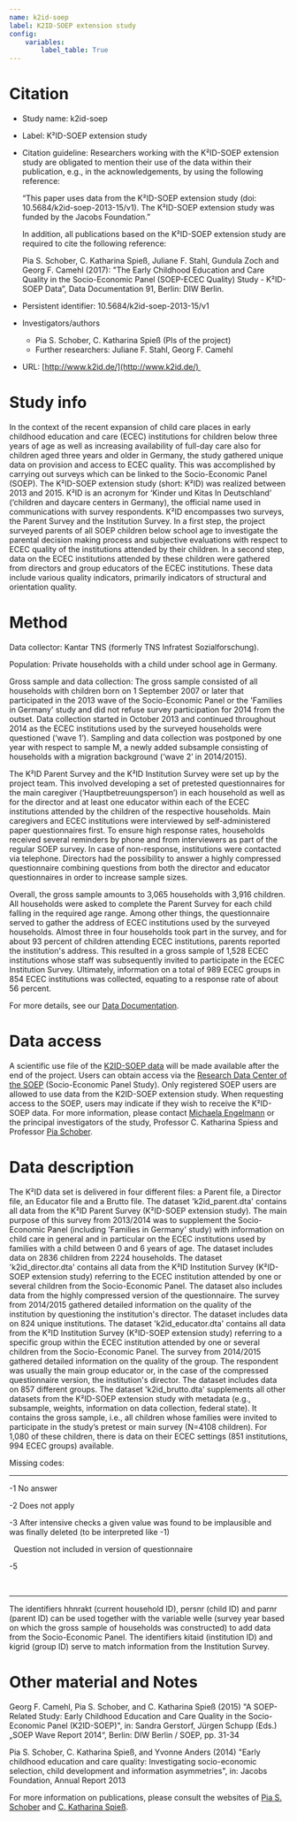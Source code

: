 ```yaml
---
name: k2id-soep
label: K2ID-SOEP extension study 
config:
    variables:
        label_table: True
---
```


Citation
========

-   Study name: k2id-soep 
-   Label: K²ID-SOEP extension study 
-   Citation guideline: Researchers working with the K²ID-SOEP extension study
    are obligated to mention their use of the data within their publication,
    e.g., in the acknowledgements, by using the following reference: 

    “This paper uses data from the K²ID-SOEP extension study (doi:
    10.5684/k2id-soep-2013-15/v1). The K²ID-SOEP extension study was funded by
    the Jacobs Foundation.”

    In addition, all publications based on the K²ID-SOEP extension study are
    required to cite the following reference:

    Pia S. Schober, C. Katharina Spieß, Juliane F. Stahl, Gundula Zoch and
    Georg F. Camehl (2017): "The Early Childhood Education and Care Quality in
    the Socio-Economic Panel (SOEP-ECEC Quality) Study - K²ID-SOEP Data”, Data
    Documentation 91, Berlin: DIW Berlin.
-   Persistent identifier: 10.5684/k2id-soep-2013-15/v1 
-   Investigators/authors 
    -   Pia S. Schober, C. Katharina Spieß (PIs of the project)  
    -   Further researchers: Juliane F. Stahl, Georg F. Camehl 
-   URL: [http://www.k2id.de/](http://www.k2id.de/) 


Study info
==========

In the context of the recent expansion of child care places in early
childhood education and care (ECEC) institutions for children below
three years of age as well as increasing availability of full-day care
also for children aged three years and older in Germany, the study
gathered unique data on provision and access to ECEC quality. This was
accomplished by carrying out surveys which can be linked to the
Socio-Economic Panel (SOEP). The K²ID-SOEP extension study (short: K²ID)
was realized between 2013 and 2015. K²ID is an acronym for ‘Kinder und
Kitas In Deutschland’ (‘children and daycare centers in Germany), the
official name used in communications with survey respondents. K²ID
encompasses two surveys, the Parent Survey and the Institution Survey.
In a first step, the project surveyed parents of all SOEP children below
school age to investigate the parental decision making process and
subjective evaluations with respect to ECEC quality of the institutions
attended by their children. In a second step, data on the ECEC
institutions attended by these children were gathered from directors and
group educators of the ECEC institutions. These data include various
quality indicators, primarily indicators of structural and orientation
quality.

Method
======

Data collector: Kantar TNS (formerly TNS Infratest Sozialforschung).

Population: Private households with a child under school age in Germany.

Gross sample and data collection: The gross sample consisted of all
households with children born on 1 September 2007 or later that
participated in the 2013 wave of the Socio-Economic Panel or the
'Families in Germany' study and did not refuse survey participation for
2014 from the outset. Data collection started in October 2013 and
continued throughout 2014 as the ECEC institutions used by the surveyed
households were questioned (‘wave 1’). Sampling and data collection was
postponed by one year with respect to sample M, a newly added subsample
consisting of households with a migration background (‘wave 2’ in
2014/2015).

The K²ID Parent Survey and the K²ID Institution Survey were set up by
the project team. This involved developing a set of pretested
questionnaires for the main caregiver (‘Hauptbetreuungsperson’) in each
household as well as for the director and at least one educator within
each of the ECEC institutions attended by the children of the respective
households. Main caregivers and ECEC institutions were interviewed by
self-administered paper questionnaires first. To ensure high response
rates, households received several reminders by phone and from
interviewers as part of the regular SOEP survey. In case of
non-response, institutions were contacted via telephone. Directors had
the possibility to answer a highly compressed questionnaire combining
questions from both the director and educator questionnaires in order to
increase sample sizes.

Overall, the gross sample amounts to 3,065 households with 3,916
children. All households were asked to complete the Parent Survey for
each child falling in the required age range. Among other things, the
questionnaire served to gather the address of ECEC institutions used by
the surveyed households. Almost three in four households took part in
the survey, and for about 93 percent of children attending ECEC
institutions, parents reported the institution's address. This resulted
in a gross sample of 1,528 ECEC institutions whose staff was
subsequently invited to participate in the ECEC Institution Survey.
Ultimately, information on a total of 989 ECEC groups in 854 ECEC
institutions was collected, equating to a response rate of about 56
percent.

For more details, see our [Data
Documentation](http://www.diw.de/sixcms/detail.php?id=diw_01.c.561228.de).

Data access
===========

A scientific use file of the [K2ID-SOEP
data](http://www.diw.de/en/diw_01.c.564661.en/soep_k2id_soep_2013_15/v1.html)
will be made available after the end of the project. Users can obtain access
via the [Research Data Center of the
SOEP](https://www.diw.de/en/diw_02.c.242211.en/criteria_fdz_soep.html)
(Socio-Economic Panel Study). Only registered SOEP users are allowed to use
data from the K2ID-SOEP extension study. When requesting access to the SOEP,
users may indicate if they wish to receive the K²ID-SOEP data. For more
information, please contact [Michaela Engelmann](mailto:soepmail@diw.de) or the
principal investigators of the study, Professor C. Katharina Spiess and
Professor [Pia Schober](mailto:pia.schober@uni-tuebingen.de).

Data description
================

The K²ID data set is delivered in four different files: a Parent file, a
Director file, an Educator file and a Brutto file. The dataset
'k2id\_parent.dta' contains all data from the K²ID Parent Survey
(K²ID-SOEP extension study). The main purpose of this survey from
2013/2014 was to supplement the Socio-Economic Panel (including
'Families in Germany' study) with information on child care in general
and in particular on the ECEC institutions used by families with a child
between 0 and 6 years of age. The dataset includes data on 2836 children
from 2224 households. The dataset 'k2id\_director.dta' contains all data
from the K²ID Institution Survey (K²ID-SOEP extension study) referring
to the ECEC institution attended by one or several children from the
Socio-Economic Panel. The dataset also includes data from the highly
compressed version of the questionnaire. The survey from 2014/2015
gathered detailed information on the quality of the institution by
questioning the institution's director. The dataset includes data on 824
unique institutions. The dataset 'k2id\_educator.dta' contains all data
from the K²ID Institution Survey (K²ID-SOEP extension study) referring
to a specific group within the ECEC institution attended by one or
several children from the Socio-Economic Panel. The survey from
2014/2015 gathered detailed information on the quality of the group. The
respondent was usually the main group educator or, in the case of the
compressed questionnaire version, the institution's director. The
dataset includes data on 857 different groups. The dataset
'k2id\_brutto.dta' supplements all other datasets from the K²ID-SOEP
extension study with metadata (e.g., subsample, weights, information on
data collection, federal state). It contains the gross sample, i.e., all
children whose families were invited to participate in the study’s
pretest or main survey (N=4108 children). For 1,080 of these children,
there is data on their ECEC settings (851 institutions, 994 ECEC groups)
available.

Missing codes:

  ---- ----------------------------------------------------------------------------------------------------------------------
  -1   No answer
       
  -2   Does not apply
       
  -3   After intensive checks a given value was found to be implausible and was finally deleted (to be interpreted like -1)
       
       Question not included in version of questionnaire
       
  -5    
       
       
  ---- ----------------------------------------------------------------------------------------------------------------------

The identifiers hhnrakt (current household ID), persnr (child ID) and
parnr (parent ID) can be used together with the variable welle (survey
year based on which the gross sample of households was constructed) to
add data from the Socio-Economic Panel. The identifiers kitaid
(institution ID) and kigrid (group ID) serve to match information from
the Institution Survey.

Other material and Notes
========================

Georg F. Camehl, Pia S. Schober, and C. Katharina Spieß (2015) "A
SOEP-Related Study: Early Childhood Education and Care Quality in the
Socio-Economic Panel (K2ID-SOEP)", in: Sandra Gerstorf, Jürgen Schupp
(Eds.) „SOEP Wave Report 2014“, Berlin: DIW Berlin / SOEP, pp. 31-34

Pia S. Schober, C. Katharina Spieß, and Yvonne Anders (2014) "Early
childhood education and care quality: Investigating socio-economic
selection, child development and information asymmetries", in: Jacobs
Foundation, Annual Report 2013

For more information on publications, please consult the websites of
[Pia S.
Schober](http://www.uni-tuebingen.de/en/faculties/economics-and-social-sciences/subjects/department-of-sociology/department/faculty-staff-by-function/prof-pia-s-schober/publications.html)
and [C. Katharina
Spieß](http://www.diw.de/de/diw_01.c.10944.de/ueber_uns/menschen_am_diw_berlin/spiess_c_katharina.html).
